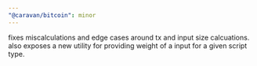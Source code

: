 ```yaml
---
"@caravan/bitcoin": minor
---
```


fixes miscalculations and edge cases around tx and input size calcuations. also exposes a new utility for providing weight of a input for a given script type.

